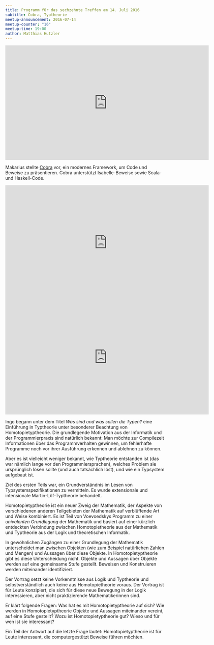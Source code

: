 ```yaml
---
title: Programm für das sechzehnte Treffen am 14. Juli 2016
subtitle: Cobra, Typtheorie
meetup-announcement: 2016-07-14
meetup-counter: "16"
meetup-time: 19:00
author: Matthias Hutzler
---
```


<iframe width="640" height="360" src="https://www.youtube-nocookie.com/embed/tfEQzR9-hlQ?list=PLwpepnYDFK9Mtt1iy8zRVjNLVV50dDgiO" frameborder="0" allowfullscreen></iframe>

Makarius stellte [Cobra](http://www.flatmap.net/cobra) vor, ein modernes
Framework, um Code und Beweise zu präsentieren. Cobra unterstützt
Isabelle-Beweise sowie Scala- und Haskell-Code.

<iframe width="640" height="360" src="https://www.youtube-nocookie.com/embed/CratUcZGFuI?list=PLwpepnYDFK9Mtt1iy8zRVjNLVV50dDgiO" frameborder="0" allowfullscreen></iframe>

<iframe width="640" height="360" src="https://www.youtube-nocookie.com/embed/m6k-ag8o0rI?list=PLwpepnYDFK9Mtt1iy8zRVjNLVV50dDgiO" frameborder="0" allowfullscreen></iframe>

Ingo begann unter dem Titel *Was sind und was sollen die Typen?* eine
Einführung in Typtheorie unter besonderer Beachtung von
Homotopietyptheorie. Die grundlegende Motivation aus der Informatik und der
Programmierpraxis sind natürlich bekannt: Man möchte zur Compilezeit
Informationen über das Programmverhalten gewinnen, um fehlerhafte Programme
noch vor ihrer Ausführung erkennen und ablehnen zu können.

Aber es ist vielleicht weniger bekannt, wie Typtheorie entstanden ist
(das war nämlich lange vor den Programmiersprachen), welches Problem sie
ursprünglich lösen sollte (und auch tatsächlich löst), und wie ein
Typsystem aufgebaut ist.

Ziel des ersten Teils war, ein Grundverständnis im Lesen von
Typsystemspezifikationen zu vermitteln. Es wurde extensionale und
intensionale Martin-Löf-Typtheorie behandelt.

Homotopietyptheorie ist ein neuer Zweig der Mathematik,
der Aspekte von verschiedenen anderen Teilgebieten der Mathematik auf
verblüffende Art und Weise kombiniert. Es ist Teil von Voevoedskys Programm zu
einer *univalenten Grundlegung* der Mathematik und basiert auf einer kürzlich
entdeckten Verbindung zwischen Homotopietheorie aus der Mathematik und
Typtheorie aus der Logik und theoretischen Informatik.

In gewöhnlichen Zugängen zu einer Grundlegung der Mathematik unterscheidet man
zwischen Objekten (wie zum Beispiel natürlichen Zahlen und Mengen) und Aussagen
über diese Objekte. In Homotopietyptheorie gibt es diese Unterscheidung nicht.
Objekte und Aussagen über Objekte werden auf eine gemeinsame Stufe gestellt.
Beweisen und Konstruieren werden miteinander identifiziert.

Der Vortrag setzt keine Vorkenntnisse aus Logik und Typtheorie und
selbstverständlich auch keine aus Homotopietheorie voraus. Der Vortrag ist für
Leute konzipiert, die sich für diese neue Bewegung in der Logik interessieren,
aber nicht praktizierende Mathematikerinnen sind.

Er klärt folgende Fragen: Was hat es mit Homotopietyptheorie auf sich?
Wie werden in Homotopietyptheorie Objekte und Aussagen miteinander vereint, auf
eine Stufe gestellt? Wozu ist Homotopietyptheorie gut? Wieso und für wen ist
sie interessant?

Ein Teil der Antwort auf die letzte Frage lautet: Homotopietyptheorie ist für
Leute interessant, die computergestützt Beweise führen möchten.
